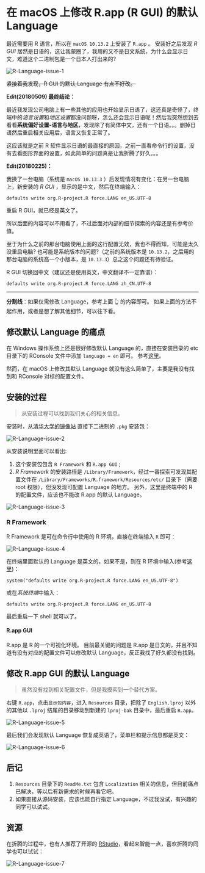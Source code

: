 # 在 macOS 上修改 R.app (R GUI) 的默认 Language

最近需要用 R 语言，所以在 `macOS 10.13.2` 上安装了 `R.app` 。 安装好之后发现 *R GUI* 居然是日语的，这让我蒙圈了，我用的又不是日文系统，为什么会显示日文，难道这个二进制包是一个日本人打出来的?

![R-Language-issue-1](../media/R-Language-issue/1.jpg)

~~紧接着我发现，R  GUI 的默认 Language 有点不好改。~~

**Edit(20180509) 最终结论：**  

最近我发现公司电脑上有一些其他的应用也开始显示日语了，这还真是奇怪了，终端中的*语言设置*和*地区设置*都没问题呀，怎么还会显示日语呢！然后我突然想到去看看**系统偏好设置-语言与地区**，发现除了有简体中文，还有一个日语。。。删掉日语然后重启相关应用后，语言又恢复正常了。

这应该就是之前 R 软件显示日语的最直接的原因，之前一直看命令行的设置，没有去看图形界面的设置，如此简单的问题真是让我折腾了好久。。。

**Edit(20180225)：**  

我换了一台电脑（系统是 `macOS 10.13.3` ）后发现情况有变化：在另一台电脑上，新安装的 *R GUI* ，显示的是中文，然后在终端输入：  

```console
defaults write org.R-project.R force.LANG en_US.UTF-8
```

重启 R GUI，就已经是英文了。

所以后面的内容可以不用看了，不过后面对内部的细节探索的内容还是有参考价值。

至于为什么之前的那台电脑使用上面的这行配置无效，我也不得而知，可能是太久没重启电脑? 也可能是系统版本的问题?（之前的系统版本是 `10.13.2`，之后用的那台电脑的系统高一个小版本，是 `10.13.3`）总之这个问题还有待验证。

R GUI 切换回中文（建议还是使用英文，中文翻译不一定靠谱）：

```console
defaults write org.R-project.R force.LANG zh_CN.UTF-8
```

---

**分割线**：如果仅需修改 Language，参考上面 👆 的内容即可。 如果上面的方法不起作用，或者是想了解其他细节，可以往下看。

## 修改默认 Language 的痛点

在 Windows 操作系统上还是很好修改默认 Language 的，直接在安装目录的 etc 目录下的 RConsole 文件中添加 `language = en` 即可。 参考[这里](https://www.zhihu.com/question/21127155/answer/58369102
)。

然而，在 macOS 上修改其默认 Language 就没有这么简单了，主要是我没有找到和 RConsole 对标的配置文件。

## 安装的过程

> 从安装过程可以找到我们关心的相关信息。

安装时，从[清华大学的镜像站](https://mirrors.tuna.tsinghua.edu.cn/CRAN/) 直接下二进制的 `.pkg` 安装包：

![R-Language-issue-2](../media/R-Language-issue/2.jpg)

从安装说明里面可以看出:

1. 这个安装包包含 `R Framework` 和 `R.app GUI` ;
2. *R Framework* 的安装路径是 `/Library/Framework`，经过一番探索可发现其配置文件在 `/Library/Frameworks/R.framework/Resources/etc/` 目录下（需要 root 权限），但没发现可配置 Language 的地方。 另外，这里是终端中的 R 的配置文件，应该也不能改 R.app 的默认 Language。

![R-Language-issue-3](../media/R-Language-issue/3.jpg)

### R Framework

R Framework 是可在命令行中使用的 R 环境，直接在终端输入 `R` 即可：

![R-Language-issue-4](../media/R-Language-issue/4.jpg)

在终端里面默认的 Language 是英文的，如果不是，则在 R 环境中输入(参考[这里](https://cran.r-project.org/bin/macosx/RMacOSX-FAQ.html#Internationalization-of-the-R_002eapp))：  

```console
system("defaults write org.R-project.R force.LANG en_US.UTF-8")
```

或在*系统终端*中输入：  

```console
defaults write org.R-project.R force.LANG en_US.UTF-8
```

最后重启一下 shell 就可以了。

#### R.app GUI

R.app 是 R 的一个可视化环境。 目前最关键的问题是 R.app 是日文的，并且不知道有没有对应的配置文件可以修改默认 Language，反正我找了好久都没有找到。  

## 修改 R.app GUI 的默认 Language

> 虽然没有找到相关配置文件，但是我摸索到一个替代方案。

右键 `R.app`，点击`显示包内容`，进入 `Resources` 目录，把除了 `English.lproj` 以外的其他以 `.lproj` 结尾的目录移动到新建的 `lproj-bak` 目录中，最后重启 `R.app`。

![R-Language-issue-5](../media/R-Language-issue/5.jpg)

最后我们会发现默认 Language 恢复成英语了，菜单栏和提示信息都是英文：

![R-Language-issue-6](../media/R-Language-issue/6.jpg)

## 后记

1. `Resources` 目录下的 `ReadMe.txt` 包含 `Localization` 相关的信息，但目前痛点已解决，等以后有新需求的时候再看它吧。
2. 如果直接从源码安装，应该也能自行指定 Language，不过我没试，有兴趣的同学可以试试。

## 资源

在折腾的过程中，也有人推荐了开源的 [RStudio](https://www.rstudio.com/products/rstudio/download/#download)，看起来智能一点，喜欢折腾的同学也可以试试：  

![R-Language-issue-7](../media/R-Language-issue/7.jpg)
